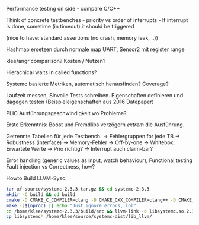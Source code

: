 Performance testing on side
	- compare C/C++

Think of concrete testbenches
	- priority vs order of interrupts
	- If interrupt is done, sometime (in timeout) it should be triggered

(nice to have: standard assertions (no crash, memory leak, ..))

Hashmap ersetzen durch normale map
UART, Sensor2 mit register range

klee/angr comparison?
	Kosten / Nutzen?

Hierachical waits in called functions?

Systemc basierte Metriken, automatisch herausfinden?
    Coverage?

Laufzeit messen, Sinvolle Tests schreiben.
    Eigenschaften definieren und dagegen testen (Beispieleigenschaften aus 2016 Datepaper)
    

PLIC Ausführungsgeschwindigkeit wo Probleme?

Erste Erkenntnis: Boost und Fremdlibs verzögern _extrem_ die Ausführung.

Getrennte Tabellen für jede Testbench.
    -> Fehlergruppen for jede TB
        -> Robustness (interface)
        -> Memory-Fehler
        -> Off-by-one
        -> Whitebox: Erwartete Werte
            -> Prio richtig?
            -> Interrupt auch claim-bar?


Error handling (generic values as input, watch behaviour),
Functional testing
Fault injection vs Correctness, how?


Howto Build LLVM-Sysc:

```bash
tar xf source/systemc-2.3.3.tar.gz && cd systemc-2.3.3
mkdir -C build && cd build
cmake -D CMAKE_C_COMPILER=clang -D CMAKE_CXX_COMPILER=clang++ -D CMAKE_BUILD_TYPE=Debug -D CMAKE_CXX_FLAGS="-DUSE_KLEE -g -fcxx-exceptions -stdlib=libc++ -std=c++14 -emit-llvm -flto -c -Xclang -disable-O0-optnone" -D CMAKE_CXX_CREATE_STATIC_LIBRARY="llvm-link <CMAKE_CXX_LINK_FLAGS> <LINK_FLAGS> <OBJECTS> -o <TARGET> <LINK_LIBRARIES>" -D CMAKE_CXX_LINK_EXECUTABLE="llvm-link -only-needed <CMAKE_CXX_LINK_FLAGS> <LINK_FLAGS> <OBJECTS> <LINK_LIBRARIES> -o <TARGET>" -DCMAKE_LINKER=llvm-link ..
make -j$(nproc) || echo "Just ignore errors, lol"
cd /home/klee/systemc-2.3.3/build/src && llvm-link -o libsystemc.so.2.3.3 CMakeFiles/systemc.dir/sysc/communication/sc_clock.cpp.o CMakeFiles/systemc.dir/sysc/communication/sc_event_finder.cpp.o CMakeFiles/systemc.dir/sysc/communication/sc_event_queue.cpp.o CMakeFiles/systemc.dir/sysc/communication/sc_export.cpp.o CMakeFiles/systemc.dir/sysc/communication/sc_interface.cpp.o CMakeFiles/systemc.dir/sysc/communication/sc_mutex.cpp.o CMakeFiles/systemc.dir/sysc/communication/sc_port.cpp.o CMakeFiles/systemc.dir/sysc/communication/sc_prim_channel.cpp.o CMakeFiles/systemc.dir/sysc/communication/sc_semaphore.cpp.o CMakeFiles/systemc.dir/sysc/communication/sc_signal.cpp.o CMakeFiles/systemc.dir/sysc/communication/sc_signal_ports.cpp.o CMakeFiles/systemc.dir/sysc/communication/sc_signal_resolved.cpp.o CMakeFiles/systemc.dir/sysc/communication/sc_signal_resolved_ports.cpp.o CMakeFiles/systemc.dir/sysc/datatypes/bit/sc_bit.cpp.o CMakeFiles/systemc.dir/sysc/datatypes/bit/sc_bv_base.cpp.o CMakeFiles/systemc.dir/sysc/datatypes/bit/sc_logic.cpp.o CMakeFiles/systemc.dir/sysc/datatypes/bit/sc_lv_base.cpp.o CMakeFiles/systemc.dir/sysc/datatypes/fx/sc_fxcast_switch.cpp.o CMakeFiles/systemc.dir/sysc/datatypes/fx/sc_fxdefs.cpp.o CMakeFiles/systemc.dir/sysc/datatypes/fx/sc_fxnum.cpp.o CMakeFiles/systemc.dir/sysc/datatypes/fx/sc_fxnum_observer.cpp.o CMakeFiles/systemc.dir/sysc/datatypes/fx/sc_fxtype_params.cpp.o CMakeFiles/systemc.dir/sysc/datatypes/fx/sc_fxval.cpp.o CMakeFiles/systemc.dir/sysc/datatypes/fx/sc_fxval_observer.cpp.o CMakeFiles/systemc.dir/sysc/datatypes/fx/scfx_mant.cpp.o CMakeFiles/systemc.dir/sysc/datatypes/fx/scfx_pow10.cpp.o CMakeFiles/systemc.dir/sysc/datatypes/fx/scfx_rep.cpp.o CMakeFiles/systemc.dir/sysc/datatypes/fx/scfx_utils.cpp.o CMakeFiles/systemc.dir/sysc/datatypes/int/sc_int_base.cpp.o CMakeFiles/systemc.dir/sysc/datatypes/int/sc_int_mask.cpp.o CMakeFiles/systemc.dir/sysc/datatypes/int/sc_length_param.cpp.o CMakeFiles/systemc.dir/sysc/datatypes/int/sc_nbexterns.cpp.o CMakeFiles/systemc.dir/sysc/datatypes/int/sc_nbutils.cpp.o CMakeFiles/systemc.dir/sysc/datatypes/int/sc_signed.cpp.o CMakeFiles/systemc.dir/sysc/datatypes/int/sc_uint_base.cpp.o CMakeFiles/systemc.dir/sysc/datatypes/int/sc_unsigned.cpp.o CMakeFiles/systemc.dir/sysc/datatypes/misc/sc_concatref.cpp.o CMakeFiles/systemc.dir/sysc/datatypes/misc/sc_value_base.cpp.o CMakeFiles/systemc.dir/sysc/kernel/sc_attribute.cpp.o CMakeFiles/systemc.dir/sysc/kernel/sc_cor_fiber.cpp.o CMakeFiles/systemc.dir/sysc/kernel/sc_cor_pthread.cpp.o CMakeFiles/systemc.dir/sysc/kernel/sc_cor_qt.cpp.o CMakeFiles/systemc.dir/sysc/kernel/sc_cthread_process.cpp.o CMakeFiles/systemc.dir/sysc/kernel/sc_event.cpp.o CMakeFiles/systemc.dir/sysc/kernel/sc_except.cpp.o CMakeFiles/systemc.dir/sysc/kernel/sc_join.cpp.o CMakeFiles/systemc.dir/sysc/kernel/sc_main.cpp.o CMakeFiles/systemc.dir/sysc/kernel/sc_main_main.cpp.o CMakeFiles/systemc.dir/sysc/kernel/sc_method_process.cpp.o CMakeFiles/systemc.dir/sysc/kernel/sc_module.cpp.o CMakeFiles/systemc.dir/sysc/kernel/sc_module_name.cpp.o CMakeFiles/systemc.dir/sysc/kernel/sc_module_registry.cpp.o CMakeFiles/systemc.dir/sysc/kernel/sc_name_gen.cpp.o CMakeFiles/systemc.dir/sysc/kernel/sc_object.cpp.o CMakeFiles/systemc.dir/sysc/kernel/sc_object_manager.cpp.o CMakeFiles/systemc.dir/sysc/kernel/sc_phase_callback_registry.cpp.o CMakeFiles/systemc.dir/sysc/kernel/sc_process.cpp.o CMakeFiles/systemc.dir/sysc/kernel/sc_reset.cpp.o CMakeFiles/systemc.dir/sysc/kernel/sc_sensitive.cpp.o CMakeFiles/systemc.dir/sysc/kernel/sc_simcontext.cpp.o CMakeFiles/systemc.dir/sysc/kernel/sc_spawn_options.cpp.o CMakeFiles/systemc.dir/sysc/kernel/sc_thread_process.cpp.o CMakeFiles/systemc.dir/sysc/kernel/sc_time.cpp.o CMakeFiles/systemc.dir/sysc/kernel/sc_ver.cpp.o CMakeFiles/systemc.dir/sysc/kernel/sc_wait.cpp.o CMakeFiles/systemc.dir/sysc/kernel/sc_wait_cthread.cpp.o CMakeFiles/systemc.dir/sysc/tracing/sc_trace.cpp.o CMakeFiles/systemc.dir/sysc/tracing/sc_trace_file_base.cpp.o CMakeFiles/systemc.dir/sysc/tracing/sc_vcd_trace.cpp.o CMakeFiles/systemc.dir/sysc/tracing/sc_wif_trace.cpp.o CMakeFiles/systemc.dir/sysc/utils/sc_hash.cpp.o CMakeFiles/systemc.dir/sysc/utils/sc_list.cpp.o CMakeFiles/systemc.dir/sysc/utils/sc_mempool.cpp.o CMakeFiles/systemc.dir/sysc/utils/sc_pq.cpp.o CMakeFiles/systemc.dir/sysc/utils/sc_report.cpp.o CMakeFiles/systemc.dir/sysc/utils/sc_report_handler.cpp.o CMakeFiles/systemc.dir/sysc/utils/sc_stop_here.cpp.o CMakeFiles/systemc.dir/sysc/utils/sc_string.cpp.o CMakeFiles/systemc.dir/sysc/utils/sc_utils_ids.cpp.o CMakeFiles/systemc.dir/sysc/utils/sc_vector.cpp.o CMakeFiles/systemc.dir/tlm_core/tlm_2/tlm_generic_payload/tlm_gp.cpp.o CMakeFiles/systemc.dir/tlm_core/tlm_2/tlm_generic_payload/tlm_phase.cpp.o CMakeFiles/systemc.dir/tlm_core/tlm_2/tlm_quantum/tlm_global_quantum.cpp.o CMakeFiles/systemc.dir/tlm_utils/convenience_socket_bases.cpp.o CMakeFiles/systemc.dir/tlm_utils/instance_specific_extensions.cpp.o
cp libsystemc* /home/klee/source/systemc-dist/lib_llvm/
```